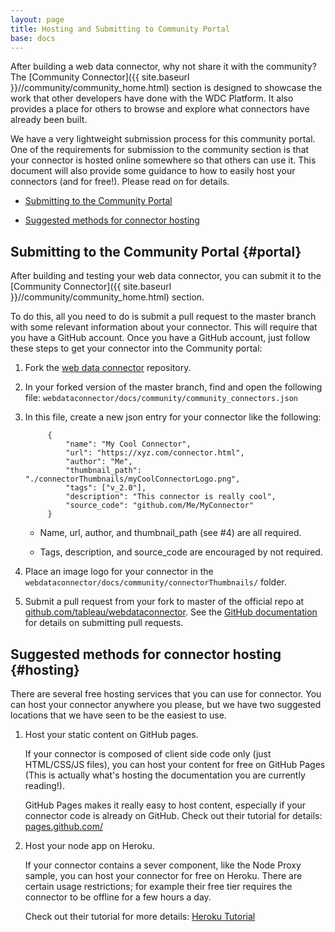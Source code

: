 ```yaml
---
layout: page
title: Hosting and Submitting to Community Portal
base: docs
---
```


After building a web data connector, why not share it with the community?
The [Community Connector]({{ site.baseurl }}//community/community_home.html) 
section is designed to showcase the work that other developers have done with the WDC Platform.
It also provides a place for others to browse and explore what
connectors have already been built. 

We have a very lightweight submission process for this community portal.
One of the requirements for submission to the community section is that 
your connector is hosted online somewhere so that others can use it.
This document will also provide some guidance to how to easily host your connectors
(and for free!). Please read on for details.

-   [Submitting to the Community Portal](#portal)

-   [Suggested methods for connector hosting](#hosting)


Submitting to the Community Portal {#portal}
----------------------------------

After building and testing your web data connector, you can submit it to the
[Community Connector]({{ site.baseurl }}//community/community_home.html) section.

To do this, all you need to do is submit a pull request to the master branch
with some relevant information about your connector.  This will require that you have 
a GitHub account. Once you have a GitHub account, just follow these steps to get
your connector into the Community portal:

1. Fork the [web data connector](https://github.com/tableau/webdataconnector) repository.

2. In your forked version of the master branch, find and open the following file:
   `webdataconnector/docs/community/community_connectors.json`

3. In this file, create a new json entry for your connector like the following:

            {
                "name": "My Cool Connector",
                "url": "https://xyz.com/connector.html",
                "author": "Me",
                "thumbnail_path": "./connectorThumbnails/myCoolConnectorLogo.png",
                "tags": ["v_2.0"],
                "description": "This connector is really cool",
                "source_code": "github.com/Me/MyConnector"
            }  
   
   - Name, url, author, and thumbnail_path (see #4) are all required.
   
   - Tags, description, and source_code are encouraged by not required.
   
    
4. Place an image logo for your connector in the 
   `webdataconnector/docs/community/connectorThumbnails/` folder.
   
5. Submit a pull request from your fork to master of the official repo at
   [github.com/tableau/webdataconnector](github.com/tableau/webdataconnector).
   See the [GitHub documentation](https://help.github.com/articles/using-pull-requests/)
   for details on submitting pull requests. 


Suggested methods for connector hosting {#hosting}
---------------------------------------

There are several free hosting services that you can use for connector.  You can host
your connector anywhere you please, but we have two suggested locations that we have
seen to be the easiest to use.  

1. Host your static content on GitHub pages.

    If your connector is composed of client side code only (just HTML/CSS/JS files),
    you can host your content for free on GitHub Pages (This is actually what's hosting the documentation
    you are currently reading!).  

    GitHub Pages makes it really easy to host content, especially if your connector code
    is already on GitHub.  Check out their tutorial for details: [pages.github.com/](https://pages.github.com)

2. Host your node app on Heroku.

    If your connector contains a sever component, like the Node Proxy sample, 
    you can host your connector for free on Heroku.  There are certain usage restrictions; for example
    their free tier requires the connector to be offline for a few hours a day. 

    Check out their tutorial for more details: [Heroku Tutorial](https://devcenter.heroku.com/articles/getting-started-with-nodejs#introduction)